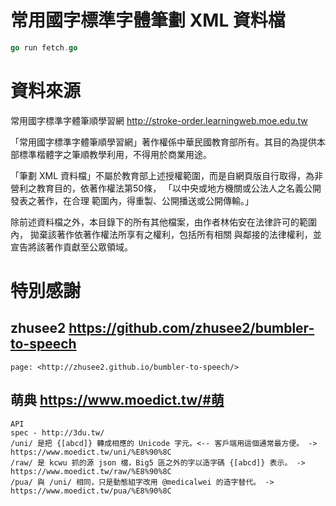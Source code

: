 常用國字標準字體筆劃 XML 資料檔
===============================


```go
go run fetch.go
```


# 資料來源

常用國字標準字體筆順學習網 <http://stroke-order.learningweb.moe.edu.tw>

「常用國字標準字體筆順學習網」著作權係中華民國教育部所有。其目的為提供本部標準楷體字之筆順教學利用，不得用於商業用途。

「筆劃 XML 資料檔」不屬於教育部上述授權範圍，而是自網頁版自行取得，為非營利之教育目的，依著作權法第50條，
「以中央或地方機關或公法人之名義公開發表之著作，在合理 範圍內，得重製、公開播送或公開傳輸。」

除前述資料檔之外，本目錄下的所有其他檔案，由作者林佑安在法律許可的範圍內，
拋棄該著作依著作權法所享有之權利，包括所有相關 與鄰接的法律權利，並宣告將該著作貢獻至公眾領域。



# 特別感謝

## zhusee2 <https://github.com/zhusee2/bumbler-to-speech>
	page: <http://zhusee2.github.io/bumbler-to-speech/>

## 萌典 <https://www.moedict.tw/#萌>
```
API
spec - http://3du.tw/
/uni/ 是把 {[abcd]} 轉成相應的 Unicode 字元。<-- 客戶端用這個通常最方便。 -> https://www.moedict.tw/uni/%E8%90%8C
/raw/ 是 kcwu 抓的源 json 檔，Big5 區之外的字以造字碼 {[abcd]} 表示。 -> https://www.moedict.tw/raw/%E8%90%8C
/pua/ 與 /uni/ 相同，只是動態組字改用 @medicalwei 的造字替代。 -> https://www.moedict.tw/pua/%E8%90%8C
```